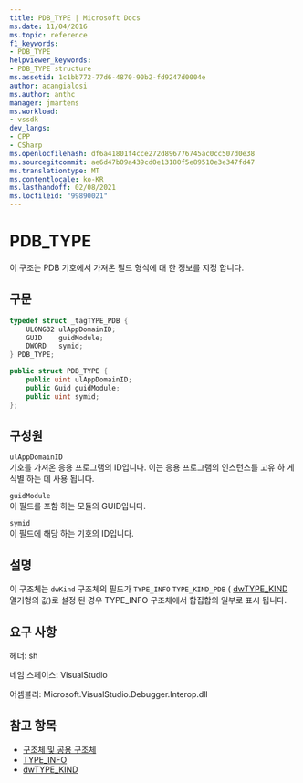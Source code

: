 ```yaml
---
title: PDB_TYPE | Microsoft Docs
ms.date: 11/04/2016
ms.topic: reference
f1_keywords:
- PDB_TYPE
helpviewer_keywords:
- PDB_TYPE structure
ms.assetid: 1c1bb772-77d6-4870-90b2-fd9247d0004e
author: acangialosi
ms.author: anthc
manager: jmartens
ms.workload:
- vssdk
dev_langs:
- CPP
- CSharp
ms.openlocfilehash: df6a41801f4cce272d896776745ac0cc507d0e38
ms.sourcegitcommit: ae6d47b09a439cd0e13180f5e89510e3e347fd47
ms.translationtype: MT
ms.contentlocale: ko-KR
ms.lasthandoff: 02/08/2021
ms.locfileid: "99890021"
---
```

# <a name="pdb_type"></a>PDB_TYPE

이 구조는 PDB 기호에서 가져온 필드 형식에 대 한 정보를 지정 합니다.

## <a name="syntax"></a>구문

```cpp
typedef struct _tagTYPE_PDB {
    ULONG32 ulAppDomainID;
    GUID    guidModule;
    DWORD   symid;
} PDB_TYPE;
```

```csharp
public struct PDB_TYPE {
    public uint ulAppDomainID;
    public Guid guidModule;
    public uint symid;
};
```

## <a name="members"></a>구성원

`ulAppDomainID`\
기호를 가져온 응용 프로그램의 ID입니다. 이는 응용 프로그램의 인스턴스를 고유 하 게 식별 하는 데 사용 됩니다.

`guidModule`\
이 필드를 포함 하는 모듈의 GUID입니다.

`symid`\
이 필드에 해당 하는 기호의 ID입니다.

## <a name="remarks"></a>설명

이 구조체는 [](../../../extensibility/debugger/reference/type-info.md) `dwKind` 구조체의 필드가 `TYPE_INFO` `TYPE_KIND_PDB` ( [dwTYPE_KIND](../../../extensibility/debugger/reference/dwtype-kind.md) 열거형의 값)로 설정 된 경우 TYPE_INFO 구조체에서 합집합의 일부로 표시 됩니다.

## <a name="requirements"></a>요구 사항

헤더: sh

네임 스페이스: VisualStudio

어셈블리: Microsoft.VisualStudio.Debugger.Interop.dll

## <a name="see-also"></a>참고 항목

- [구조체 및 공용 구조체](../../../extensibility/debugger/reference/structures-and-unions.md)
- [TYPE_INFO](../../../extensibility/debugger/reference/type-info.md)
- [dwTYPE_KIND](../../../extensibility/debugger/reference/dwtype-kind.md)
